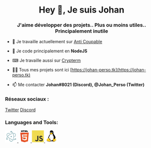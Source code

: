 <h1 align="center">Hey 👋, Je suis Johan</h1>
<h3 align="center">J'aime développer des projets.. Plus ou moins utiles.. Principalement inutile</h3>

- 🔭 Je travaille actuellement sur [Anti Coupable](https://anticoupable.tk)

- 🌱 Je code principalement en **NodeJS**

- ⌨ Je travaille aussi sur [Crypterm](https://github.com/johan-perso/crypterm)

- 👨‍💻 Tous mes projets sont ici [https://johan-perso.tk](https://johan-perso.tk)

- 📫 Me contacter **Johan#8021 (Discord), @Johan_Perso (Twitter)**

<h3 align="left">Réseaux sociaux :</h3>
<p align="left">
<a href="https://twitter.com/johan_perso" target="blank">Twitter</a>
<a href="https://discord.gg/496gpu3" target="blank">Discord</a>
</p>

<h3 align="left">Languages and Tools:</h3>
<p align="left"> <a href="https://www.electronjs.org" target="_blank"> <img src="https://raw.githubusercontent.com/devicons/devicon/master/icons/electron/electron-original.svg" alt="electron" width="40" height="40"/> </a> <a href="https://www.w3.org/html/" target="_blank"> <img src="https://raw.githubusercontent.com/devicons/devicon/master/icons/html5/html5-original-wordmark.svg" alt="html5" width="40" height="40"/> </a> <a href="https://developer.mozilla.org/en-US/docs/Web/JavaScript" target="_blank"> <img src="https://raw.githubusercontent.com/devicons/devicon/master/icons/javascript/javascript-original.svg" alt="javascript" width="40" height="40"/> </a> <a href="https://www.linux.org/" target="_blank"> <img src="https://raw.githubusercontent.com/devicons/devicon/master/icons/linux/linux-original.svg" alt="linux" width="40" height="40"/> </a> </p>

<!-- Fait avec https://rahuldkjain.github.io/gh-profile-readme-generator -->
